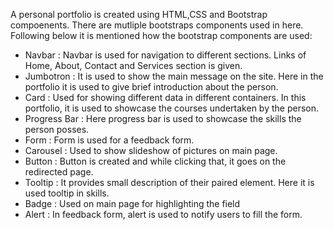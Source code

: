 A personal portfolio is created using HTML,CSS and Bootstrap compoenents. There are mutliple bootstraps components used in here. Following below it is mentioned
how the bootstrap components are used:
- Navbar : Navbar is used for navigation to different sections. Links of Home, About, Contact and Services section is given.
- Jumbotron : It is used to show the main message on the site. Here in the portfolio it is used to give brief introduction about the person.
- Card : Used for showing different data in different containers. In this portfolio, it is used to showcase the courses undertaken by the person.
- Progress Bar : Here progress bar is used to showcase the skills the person posses.
- Form : Form is used for a feedback form.
- Carousel : Used to show slideshow of pictures on main page.
- Button : Button is created and while clicking that, it goes on the redirected page.
- Tooltip : It provides small description of their paired element. Here it is used tooltip in skills.
- Badge : Used on main page for highlighting the field
- Alert : In feedback form, alert is used to notify users to fill the form.
